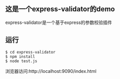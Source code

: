 ## 这是一个express-validator的demo
express-validator是一个基于express的参数校验插件
## 运行
```
$ cd express-validator 
$ npm install
$ node test.js
```
浏览器访问:http://localhost:9090/index.html  
